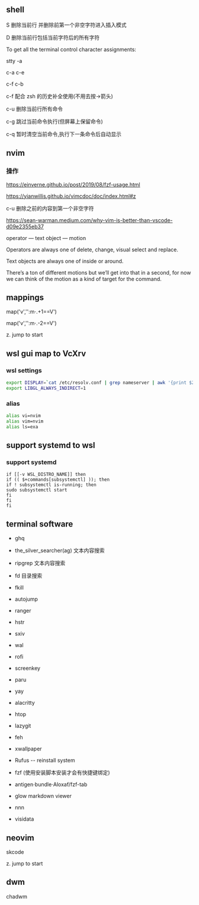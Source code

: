 ## shell

S 删除当前行 并删除前第一个非空字符进入插入模式

D 删除当前行包括当前字符后的所有字符

To get all the terminal control character assignments:

stty -a

c-a c-e

c-f c-b

c-f 配合 zsh 的历史补全使用(不用去按->箭头)

c-u 删除当前行所有命令

c-g 跳过当前命令执行(但屏幕上保留命令)

c-q 暂时清空当前命令,执行下一条命令后自动显示

## nvim

### 操作

https://einverne.github.io/post/2019/08/fzf-usage.html

https://yianwillis.github.io/vimcdoc/doc/index.html#z

c-u 删除之前的内容到第一个非空字符

https://sean-warman.medium.com/why-vim-is-better-than-vscode-d09e2355eb37

operator — text object — motion

Operators are always one of delete, change, visual select and replace.

Text objects are always one of inside or around.

There’s a ton of different motions but we’ll get into that in a second, for now we can think of the motion as a kind of target for the command.

## mappings

map('v','<A-j>':m⋅.+1<CR>==V')

map('v','<A-k>':m⋅.-2<CR>==V')

z. jump to start

## wsl gui map to VcXrv

### wsl settings

```zsh
export DISPLAY=`cat /etc/resolv.conf | grep nameserver | awk '{print $2}'`:0
export LIBGL_ALWAYS_INDIRECT=1
```

### alias

```zsh
alias vi=nvim
alias vim=nvim
alias ls=exa
```

## support systemd to wsl

### support systemd

```
if [[-v WSL_DISTRO_NAME]] then
if (( $+commands[subsystemctl] )); then
if ! subsystemctl is-running; then
sudo subsystemctl start
fi
fi
fi
```

## terminal software

- ghq

- the_silver_searcher(ag) 文本内容搜索

- ripgrep 文本内容搜索

- fd 目录搜索

- fkill

- autojump

- ranger

- hstr

- sxiv

- wal

- rofi

- screenkey

- paru

- yay

- alacritty

- htop

- lazygit

- feh

- xwallpaper

- Rufus -- reinstall system

- fzf (使用安装脚本安装才会有快捷键绑定)

- antigen⋅bundle⋅Aloxaf/fzf-tab

- glow markdown viewer

- nnn

- visidata

## neovim

skcode

z. jump to start

## dwm

chadwm
